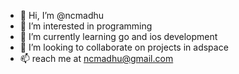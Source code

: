 - 👋 Hi, I’m @ncmadhu
- 👀 I’m interested in programming
- 🌱 I’m currently learning go and ios development
- 💞️ I’m looking to collaborate on projects in adspace
- 📫 reach me at ncmadhu@gmail.com

<!---
ncmadhu/ncmadhu is a ✨ special ✨ repository because its `README.md` (this file) appears on your GitHub profile.
You can click the Preview link to take a look at your changes.
--->
